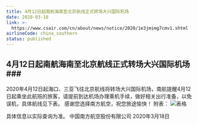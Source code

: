 ```yaml
---
title: 4月12日起南航海南至北京航线正式转场大兴国际机场
date: 2020-03-18
link: >-
  https://www.csair.com/cn/about/news/notice/2020/1e3jmimg7cmv1.shtml
airlineCode: china_southern
status: published
---
```

## 4月12日起南航海南至北京航线正式转场大兴国际机场### 

2020年4月12日起海口、三亚飞往北京航线将转场大兴国际机场，南航提醒4月12日起乘坐此航班的旅客，请提前到达机场办理乘机手续，做好相关出行准备，以免误机，具体航线见下表。 感谢您选择南方航空，祝您旅途愉快！ 
附表： 
![表格](https://www.csair.com/cn/about/news/notice/2020/resource/b78c8b60c63dbde1206b9fa55a52b92e.jpg)

具体信息以实际查询为准。 中国南方航空股份有限公司 2020年3月18日 
